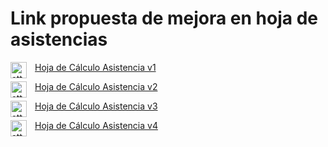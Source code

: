 #  Link propuesta de mejora en hoja de asistencias

<img align="left" alt="attendance" width="26px" src="https://cdn-icons-png.flaticon.com/512/3125/3125856.png" style="padding-right:10px;" /> [Hoja de Cálculo Asistencia v1](https://docs.google.com/spreadsheets/d/1PV-L9zemZ_223-5OcrbIvxnEIdM_JgkspfPvGIbVqMg/edit?usp=sharing)

<img align="left" alt="attendance" width="26px" src="https://cdn-icons-png.flaticon.com/512/3125/3125856.png" style="padding-right:10px;" /> [Hoja de Cálculo Asistencia v2](https://docs.google.com/spreadsheets/d/1PV-L9zemZ_223-5OcrbIvxnEIdM_JgkspfPvGIbVqMg/edit?usp=sharing)

<img align="left" alt="attendance" width="26px" src="https://cdn-icons-png.flaticon.com/512/3125/3125856.png" style="padding-right:10px;" /> [Hoja de Cálculo Asistencia v3](https://docs.google.com/spreadsheets/d/1PV-L9zemZ_223-5OcrbIvxnEIdM_JgkspfPvGIbVqMg/edit?usp=sharing)

<img align="left" alt="attendance" width="26px" src="https://cdn-icons-png.flaticon.com/512/3125/3125856.png" style="padding-right:10px;" /> [Hoja de Cálculo Asistencia v4](https://docs.google.com/spreadsheets/d/1PV-L9zemZ_223-5OcrbIvxnEIdM_JgkspfPvGIbVqMg/edit?usp=sharing)

